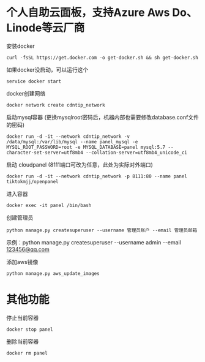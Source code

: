 # 个人自助云面板，支持Azure Aws Do、Linode等云厂商

 安装docker
```
curl -fsSL https://get.docker.com -o get-docker.sh && sh get-docker.sh 
```

 如果docker没启动，可以运行这个
```
service docker start
```
 docker创建网络
```
docker network create cdntip_network 
```

 启动mysql容器 (更换mysqlroot密码后，机器内部也需要修改database.conf文件的密码)
```mkdir /data 
docker run -d -it --network cdntip_network -v /data/mysql:/var/lib/mysql --name panel_mysql -e MYSQL_ROOT_PASSWORD=root -e MYSQL_DATABASE=panel mysql:5.7 --character-set-server=utf8mb4 --collation-server=utf8mb4_unicode_ci
```

 启动 cloudpanel (8111端口可改为任意，此处为实际对外端口)
```
docker run -d -it --network cdntip_network -p 8111:80 --name panel tiktokmjj/openpanel 
```

 进入容器
```
docker exec -it panel /bin/bash
```

 创建管理员
```
python manage.py createsuperuser --username 管理员账户 --email 管理员邮箱
```
示例：python manage.py createsuperuser --username admin --email 123456@qq.com

 添加aws镜像
```
python manage.py aws_update_images
```

# 其他功能
停止当前容器 
```
docker stop panel
```
删除当前容器
```
docker rm panel
```
